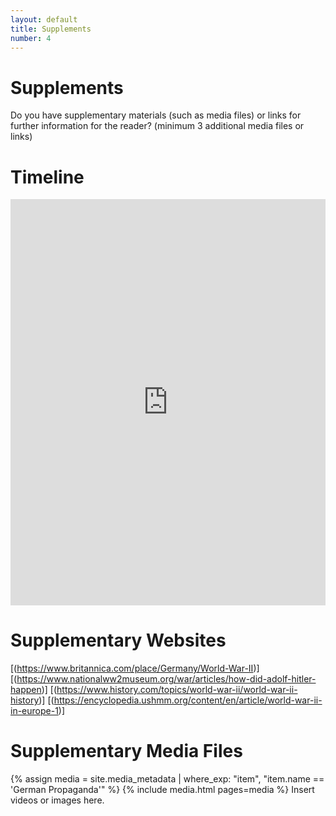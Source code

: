 ```yaml
---
layout: default
title: Supplements
number: 4
---
```


# Supplements

Do you have supplementary materials (such as media files) or links for further information for the reader? (minimum 3 additional media files or links)

# Timeline

<iframe src='https://cdn.knightlab.com/libs/timeline3/latest/embed/index.html?source=1KV2ZkC5afvL5YQ8R8ZY46kVCT93boiaYwolvdMLwk3c&font=Default&lang=en&initial_zoom=2&height=650' width='100%' height='650' webkitallowfullscreen mozallowfullscreen allowfullscreen frameborder='0'></iframe>

# Supplementary Websites

[(https://www.britannica.com/place/Germany/World-War-II)]
[(https://www.nationalww2museum.org/war/articles/how-did-adolf-hitler-happen)]
[(https://www.history.com/topics/world-war-ii/world-war-ii-history)]
[(https://encyclopedia.ushmm.org/content/en/article/world-war-ii-in-europe-1)]

# Supplementary Media Files
{% assign media = site.media_metadata | where_exp: "item", "item.name == 'German Propaganda'" %} {% include media.html pages=media %}
Insert videos or images here.
